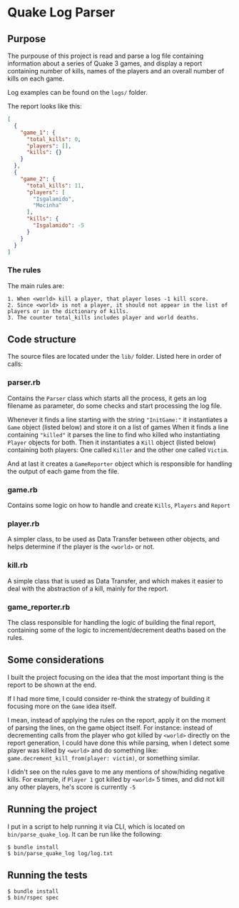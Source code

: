 # Quake Log Parser

## Purpose

The purpouse of this project is read and parse a log file containing information about a series of Quake 3 games, and display a report containing number of kills, names of the players and an overall number of kills on each game.

Log examples can be found on the `logs/` folder.

The report looks like this:
``` JSON
[
  {
    "game_1": {
      "total_kills": 0,
      "players": [],
      "kills": {}
    }
  },
  {
    "game_2": {
      "total_kills": 11,
      "players": [
        "Isgalamido",
        "Mocinha"
      ],
      "kills": {
        "Isgalamido": -5
      }
    }
  }
]
```
### The rules

The main rules are:

    1. When <world> kill a player, that player loses -1 kill score.
    2. Since <world> is not a player, it should not appear in the list of players or in the dictionary of kills.
    3. The counter total_kills includes player and world deaths.


## Code structure

The source files are located under the `lib/` folder. Listed here in order of calls:

### parser.rb

Contains the `Parser` class which starts all the process, it gets an log filename as parameter, do some checks and start processing the log file.

Whenever it finds a line starting with the string `"InitGame:"` it instantiates a `Game` object (listed below) and store it on a list of games
When it finds a line containing `"killed"` it parses the line to find who killed who instantiating `Player` objects for both. Then it instantiates a `Kill` object (listed below) containing both players: One called `Killer` and the other one called `Victim`.

And at last it creates a `GameReporter` object which is responsible for handling the output of each game from the file.

### game.rb 

Contains some logic on how to handle and create `Kills`, `Players` and `Report`

### player.rb

A simpler class, to be used as Data Transfer between other objects, and helps determine if the player is the `<world>` or not.

### kill.rb

A simple class that is used as Data Transfer, and which makes it easier to deal with the abstraction of a kill, mainly for the report.

### game_reporter.rb

The class responsible for handling the logic of building the final report, containing some of the logic to increment/decrement deaths based on the rules.


## Some considerations

I built the project focusing on the idea that the most important thing is the report to be shown at the end. 

If I had more time, I could consider re-think the strategy of building it focusing more on the `Game` idea itself. 

I mean, instead of applying the rules on the report, apply it on the moment of parsing the lines, on the game object itself. For instance: instead of decrementing calls from the player who got killed by `<world>` directly on the report generation, I could have done this while parsing, when I detect some player was killed by `<world>` and do something like: ``` game.decrement_kill_from(player: victim) ```, or something similar.


I didn't see on the rules gave to me any mentions of show/hiding negative kills. For example, if `Player 1` got killed by `<world>` 5 times, and did not kill any other players, he's score is currently `-5`

## Running the project

I put in a script to help running it via CLI, which is located on `bin/parse_quake_log`. It can be run like the following:

``` 
$ bundle install 
$ bin/parse_quake_log log/log.txt
```

## Running the tests

```
$ bundle install 
$ bin/rspec spec
```
